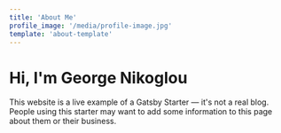 ```yaml
---
title: 'About Me'
profile_image: '/media/profile-image.jpg'
template: 'about-template'
---
```


# Hi, I'm George Nikoglou

This website is a live example of a Gatsby Starter — it's not a real blog.
People using this starter may want to add some information to this page about them or their business.


